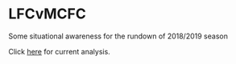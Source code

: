# LFCvMCFC
Some situational awareness for the rundown of 2018/2019 season

Click <a href= "https://github.com/MogwaiL/mogwail.github.io/blob/master/LiverpoolFCvManchesterCityFC.html">here<a/> for current analysis.

